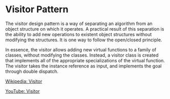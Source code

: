 # Visitor Pattern
The visitor design pattern is a way of separating an algorithm from an object structure on which it operates. A practical result of this separation is the ability to add new operations to existent object structures without modifying the structures. It is one way to follow the open/closed principle.

In essence, the visitor allows adding new virtual functions to a family of classes, without modifying the classes. Instead, a visitor class is created that implements all of the appropriate specializations of the virtual function. The visitor takes the instance reference as input, and implements the goal through double dispatch.


[Wikipedia: Visitor](https://en.wikipedia.org/wiki/Visitor_pattern)

[YouTube: Visitor](https://www.youtube.com/watch?v=pL4mOUDi54o&ab_channel=DerekBanas)
